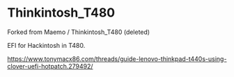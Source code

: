 # Thinkintosh_T480
Forked from Maemo / Thinkintosh_T480 (deleted)

EFI for Hackintosh in T480.

https://www.tonymacx86.com/threads/guide-lenovo-thinkpad-t440s-using-clover-uefi-hotpatch.279492/

